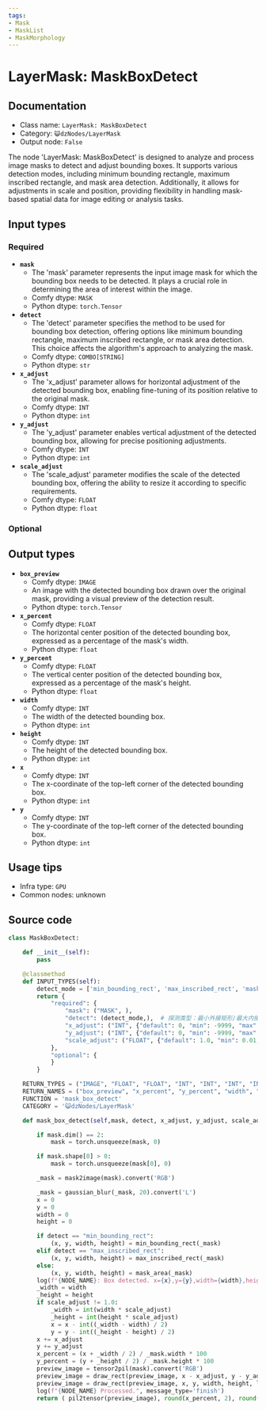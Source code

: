 ```yaml
---
tags:
- Mask
- MaskList
- MaskMorphology
---
```


# LayerMask: MaskBoxDetect
## Documentation
- Class name: `LayerMask: MaskBoxDetect`
- Category: `😺dzNodes/LayerMask`
- Output node: `False`

The node 'LayerMask: MaskBoxDetect' is designed to analyze and process image masks to detect and adjust bounding boxes. It supports various detection modes, including minimum bounding rectangle, maximum inscribed rectangle, and mask area detection. Additionally, it allows for adjustments in scale and position, providing flexibility in handling mask-based spatial data for image editing or analysis tasks.
## Input types
### Required
- **`mask`**
    - The 'mask' parameter represents the input image mask for which the bounding box needs to be detected. It plays a crucial role in determining the area of interest within the image.
    - Comfy dtype: `MASK`
    - Python dtype: `torch.Tensor`
- **`detect`**
    - The 'detect' parameter specifies the method to be used for bounding box detection, offering options like minimum bounding rectangle, maximum inscribed rectangle, or mask area detection. This choice affects the algorithm's approach to analyzing the mask.
    - Comfy dtype: `COMBO[STRING]`
    - Python dtype: `str`
- **`x_adjust`**
    - The 'x_adjust' parameter allows for horizontal adjustment of the detected bounding box, enabling fine-tuning of its position relative to the original mask.
    - Comfy dtype: `INT`
    - Python dtype: `int`
- **`y_adjust`**
    - The 'y_adjust' parameter enables vertical adjustment of the detected bounding box, allowing for precise positioning adjustments.
    - Comfy dtype: `INT`
    - Python dtype: `int`
- **`scale_adjust`**
    - The 'scale_adjust' parameter modifies the scale of the detected bounding box, offering the ability to resize it according to specific requirements.
    - Comfy dtype: `FLOAT`
    - Python dtype: `float`
### Optional
## Output types
- **`box_preview`**
    - Comfy dtype: `IMAGE`
    - An image with the detected bounding box drawn over the original mask, providing a visual preview of the detection result.
    - Python dtype: `torch.Tensor`
- **`x_percent`**
    - Comfy dtype: `FLOAT`
    - The horizontal center position of the detected bounding box, expressed as a percentage of the mask's width.
    - Python dtype: `float`
- **`y_percent`**
    - Comfy dtype: `FLOAT`
    - The vertical center position of the detected bounding box, expressed as a percentage of the mask's height.
    - Python dtype: `float`
- **`width`**
    - Comfy dtype: `INT`
    - The width of the detected bounding box.
    - Python dtype: `int`
- **`height`**
    - Comfy dtype: `INT`
    - The height of the detected bounding box.
    - Python dtype: `int`
- **`x`**
    - Comfy dtype: `INT`
    - The x-coordinate of the top-left corner of the detected bounding box.
    - Python dtype: `int`
- **`y`**
    - Comfy dtype: `INT`
    - The y-coordinate of the top-left corner of the detected bounding box.
    - Python dtype: `int`
## Usage tips
- Infra type: `GPU`
- Common nodes: unknown


## Source code
```python
class MaskBoxDetect:

    def __init__(self):
        pass

    @classmethod
    def INPUT_TYPES(self):
        detect_mode = ['min_bounding_rect', 'max_inscribed_rect', 'mask_area']
        return {
            "required": {
                "mask": ("MASK", ),
                "detect": (detect_mode,),  # 探测类型：最小外接矩形/最大内接矩形
                "x_adjust": ("INT", {"default": 0, "min": -9999, "max": 9999, "step": 1}),  # x轴修正
                "y_adjust": ("INT", {"default": 0, "min": -9999, "max": 9999, "step": 1}),  # y轴修正
                "scale_adjust": ("FLOAT", {"default": 1.0, "min": 0.01, "max": 100, "step": 0.01}), # 比例修正
            },
            "optional": {
            }
        }

    RETURN_TYPES = ("IMAGE", "FLOAT", "FLOAT", "INT", "INT", "INT", "INT",)
    RETURN_NAMES = ("box_preview", "x_percent", "y_percent", "width", "height", "x", "y",)
    FUNCTION = 'mask_box_detect'
    CATEGORY = '😺dzNodes/LayerMask'

    def mask_box_detect(self,mask, detect, x_adjust, y_adjust, scale_adjust):

        if mask.dim() == 2:
            mask = torch.unsqueeze(mask, 0)

        if mask.shape[0] > 0:
            mask = torch.unsqueeze(mask[0], 0)

        _mask = mask2image(mask).convert('RGB')

        _mask = gaussian_blur(_mask, 20).convert('L')
        x = 0
        y = 0
        width = 0
        height = 0

        if detect == "min_bounding_rect":
            (x, y, width, height) = min_bounding_rect(_mask)
        elif detect == "max_inscribed_rect":
            (x, y, width, height) = max_inscribed_rect(_mask)
        else:
            (x, y, width, height) = mask_area(_mask)
        log(f"{NODE_NAME}: Box detected. x={x},y={y},width={width},height={height}")
        _width = width
        _height = height
        if scale_adjust != 1.0:
            _width = int(width * scale_adjust)
            _height = int(height * scale_adjust)
            x = x - int((_width - width) / 2)
            y = y - int((_height - height) / 2)
        x += x_adjust
        y += y_adjust
        x_percent = (x + _width / 2) / _mask.width * 100
        y_percent = (y + _height / 2) / _mask.height * 100
        preview_image = tensor2pil(mask).convert('RGB')
        preview_image = draw_rect(preview_image, x - x_adjust, y - y_adjust, width, height, line_color="#F00000", line_width=int(preview_image.height / 60))
        preview_image = draw_rect(preview_image, x, y, width, height, line_color="#00F000", line_width=int(preview_image.height / 40))
        log(f"{NODE_NAME} Processed.", message_type='finish')
        return ( pil2tensor(preview_image), round(x_percent, 2), round(y_percent, 2), _width, _height, x, y,)

```
